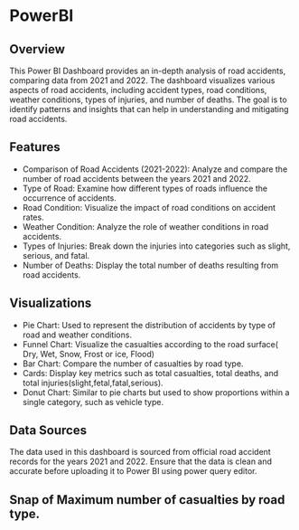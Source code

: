 # PowerBI
## Overview

This Power BI Dashboard provides an in-depth analysis of road accidents, comparing data from 2021 and 2022. The dashboard visualizes various aspects of road accidents, including accident types, road conditions, weather conditions, types of injuries, and number of deaths. The goal is to identify patterns and insights that can help in understanding and mitigating road accidents.

## Features

- Comparison of Road Accidents (2021-2022): Analyze and compare the number of road accidents between the years 2021 and 2022.
- Type of Road: Examine how different types of roads influence the occurrence of accidents.
- Road Condition: Visualize the impact of road conditions on accident rates.
- Weather Condition: Analyze the role of weather conditions in road accidents.
- Types of Injuries: Break down the injuries into categories such as slight, serious, and fatal.
- Number of Deaths: Display the total number of deaths resulting from road accidents.

## Visualizations

- Pie Chart: Used to represent the distribution of accidents by type of road and weather conditions.
- Funnel Chart: Visualize the casualties according to the road surface( Dry, Wet, Snow, Frost or ice, Flood)
- Bar Chart: Compare the number of casualties by road type.
- Cards: Display key metrics such as total casualties, total deaths, and total injuries(slight,fetal,fatal,serious).
- Donut Chart: Similar to pie charts but used to show proportions within a single category, such as vehicle type.

## Data Sources

The data used in this dashboard is sourced from official road accident records for the years 2021 and 2022. Ensure that the data is clean and accurate before uploading it to Power BI using power query editor.

## Snap of Maximum number of casualties by road type.
